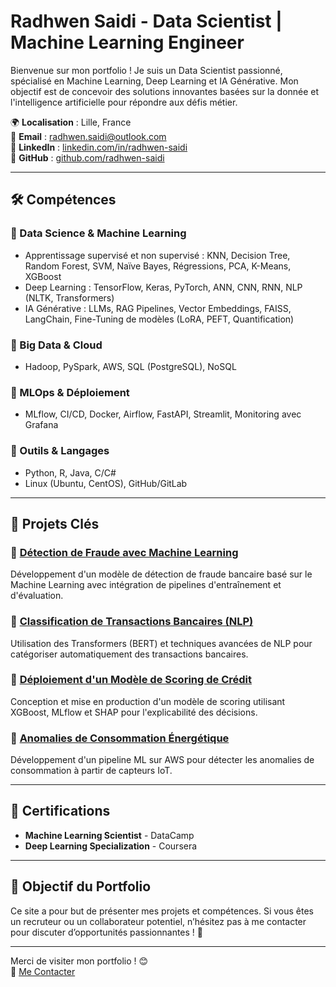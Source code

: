 # Radhwen Saidi - Data Scientist | Machine Learning Engineer  

Bienvenue sur mon portfolio ! Je suis un Data Scientist passionné, spécialisé en Machine Learning, Deep Learning et IA Générative. Mon objectif est de concevoir des solutions innovantes basées sur la donnée et l'intelligence artificielle pour répondre aux défis métier.  

🌍 **Localisation** : Lille, France  
📧 **Email** : [radhwen.saidi@outlook.com](mailto:radhwen.saidi@outlook.com)  
🔗 **LinkedIn** : [linkedin.com/in/radhwen-saidi](https://www.linkedin.com/in/radhwen-saidi)  
🐙 **GitHub** : [github.com/radhwen-saidi](https://github.com/radhwen-saidi)  

---

## 🛠️ Compétences  

### 🔹 Data Science & Machine Learning  
- Apprentissage supervisé et non supervisé : KNN, Decision Tree, Random Forest, SVM, Naïve Bayes, Régressions, PCA, K-Means, XGBoost  
- Deep Learning : TensorFlow, Keras, PyTorch, ANN, CNN, RNN, NLP (NLTK, Transformers)  
- IA Générative : LLMs, RAG Pipelines, Vector Embeddings, FAISS, LangChain, Fine-Tuning de modèles (LoRA, PEFT, Quantification)  

### 🔹 Big Data & Cloud  
- Hadoop, PySpark, AWS, SQL (PostgreSQL), NoSQL  

### 🔹 MLOps & Déploiement  
- MLflow, CI/CD, Docker, Airflow, FastAPI, Streamlit, Monitoring avec Grafana  

### 🔹 Outils & Langages  
- Python, R, Java, C/C#  
- Linux (Ubuntu, CentOS), GitHub/GitLab  

---

## 📂 Projets Clés  

### 🔸 [Détection de Fraude avec Machine Learning](https://github.com/radhwen-saidi/fraud-detection-ml)  
Développement d'un modèle de détection de fraude bancaire basé sur le Machine Learning avec intégration de pipelines d'entraînement et d'évaluation.

### 🔸 [Classification de Transactions Bancaires (NLP)](https://github.com/radhwen-saidi/nlp-transaction-classification)  
Utilisation des Transformers (BERT) et techniques avancées de NLP pour catégoriser automatiquement des transactions bancaires.

### 🔸 [Déploiement d'un Modèle de Scoring de Crédit](https://github.com/radhwen-saidi/credit-scoring-ml)  
Conception et mise en production d'un modèle de scoring utilisant XGBoost, MLflow et SHAP pour l'explicabilité des décisions.

### 🔸 [Anomalies de Consommation Énergétique](https://github.com/radhwen-saidi/energy-anomaly-detection)  
Développement d'un pipeline ML sur AWS pour détecter les anomalies de consommation à partir de capteurs IoT.

---

## 📜 Certifications  
- **Machine Learning Scientist** - DataCamp  
- **Deep Learning Specialization** - Coursera  

---

## 🎯 Objectif du Portfolio  
Ce site a pour but de présenter mes projets et compétences. Si vous êtes un recruteur ou un collaborateur potentiel, n’hésitez pas à me contacter pour discuter d’opportunités passionnantes ! 🚀  

---

Merci de visiter mon portfolio ! 😊  
📧 [Me Contacter](mailto:radhwen.saidi@outlook.com)
